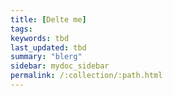 ```yaml
---
title: [Delte me]
tags:
keywords: tbd
last_updated: tbd
summary: "blerg"
sidebar: mydoc_sidebar
permalink: /:collection/:path.html
---
```

